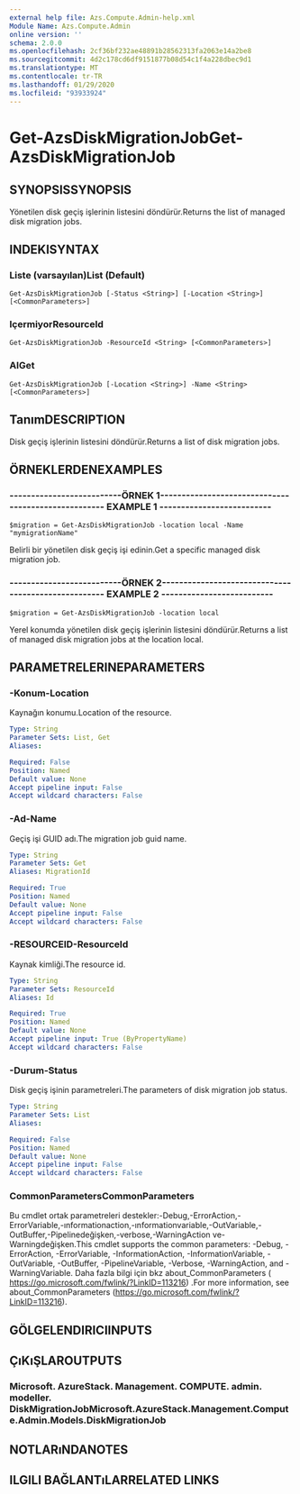```yaml
---
external help file: Azs.Compute.Admin-help.xml
Module Name: Azs.Compute.Admin
online version: ''
schema: 2.0.0
ms.openlocfilehash: 2cf36bf232ae48891b28562313fa2063e14a2be8
ms.sourcegitcommit: 4d2c178cd6df9151877b08d54c1f4a228dbec9d1
ms.translationtype: MT
ms.contentlocale: tr-TR
ms.lasthandoff: 01/29/2020
ms.locfileid: "93933924"
---
```

# <span data-ttu-id="4c730-101">Get-AzsDiskMigrationJob</span><span class="sxs-lookup"><span data-stu-id="4c730-101">Get-AzsDiskMigrationJob</span></span>

## <span data-ttu-id="4c730-102">SYNOPSIS</span><span class="sxs-lookup"><span data-stu-id="4c730-102">SYNOPSIS</span></span>
<span data-ttu-id="4c730-103">Yönetilen disk geçiş işlerinin listesini döndürür.</span><span class="sxs-lookup"><span data-stu-id="4c730-103">Returns the list of managed disk migration jobs.</span></span>

## <span data-ttu-id="4c730-104">INDEKI</span><span class="sxs-lookup"><span data-stu-id="4c730-104">SYNTAX</span></span>

### <span data-ttu-id="4c730-105">Liste (varsayılan)</span><span class="sxs-lookup"><span data-stu-id="4c730-105">List (Default)</span></span>
```
Get-AzsDiskMigrationJob [-Status <String>] [-Location <String>] [<CommonParameters>]
```

### <span data-ttu-id="4c730-106">Içermiyor</span><span class="sxs-lookup"><span data-stu-id="4c730-106">ResourceId</span></span>
```
Get-AzsDiskMigrationJob -ResourceId <String> [<CommonParameters>]
```

### <span data-ttu-id="4c730-107">Al</span><span class="sxs-lookup"><span data-stu-id="4c730-107">Get</span></span>
```
Get-AzsDiskMigrationJob [-Location <String>] -Name <String> [<CommonParameters>]
```

## <span data-ttu-id="4c730-108">Tanım</span><span class="sxs-lookup"><span data-stu-id="4c730-108">DESCRIPTION</span></span>
<span data-ttu-id="4c730-109">Disk geçiş işlerinin listesini döndürür.</span><span class="sxs-lookup"><span data-stu-id="4c730-109">Returns a list of disk migration jobs.</span></span>

## <span data-ttu-id="4c730-110">ÖRNEKLERDEN</span><span class="sxs-lookup"><span data-stu-id="4c730-110">EXAMPLES</span></span>

### <span data-ttu-id="4c730-111">--------------------------ÖRNEK 1--------------------------</span><span class="sxs-lookup"><span data-stu-id="4c730-111">-------------------------- EXAMPLE 1 --------------------------</span></span>
```
$migration = Get-AzsDiskMigrationJob -location local -Name "mymigrationName"
```

<span data-ttu-id="4c730-112">Belirli bir yönetilen disk geçiş işi edinin.</span><span class="sxs-lookup"><span data-stu-id="4c730-112">Get a specific managed disk migration job.</span></span>

### <span data-ttu-id="4c730-113">--------------------------ÖRNEK 2--------------------------</span><span class="sxs-lookup"><span data-stu-id="4c730-113">-------------------------- EXAMPLE 2 --------------------------</span></span>
```
$migration = Get-AzsDiskMigrationJob -location local
```

<span data-ttu-id="4c730-114">Yerel konumda yönetilen disk geçiş işlerinin listesini döndürür.</span><span class="sxs-lookup"><span data-stu-id="4c730-114">Returns a list of managed disk migration jobs at the location local.</span></span>

## <span data-ttu-id="4c730-115">PARAMETRELERINE</span><span class="sxs-lookup"><span data-stu-id="4c730-115">PARAMETERS</span></span>

### <span data-ttu-id="4c730-116">-Konum</span><span class="sxs-lookup"><span data-stu-id="4c730-116">-Location</span></span>
<span data-ttu-id="4c730-117">Kaynağın konumu.</span><span class="sxs-lookup"><span data-stu-id="4c730-117">Location of the resource.</span></span>

```yaml
Type: String
Parameter Sets: List, Get
Aliases: 

Required: False
Position: Named
Default value: None
Accept pipeline input: False
Accept wildcard characters: False
```

### <span data-ttu-id="4c730-118">-Ad</span><span class="sxs-lookup"><span data-stu-id="4c730-118">-Name</span></span>
<span data-ttu-id="4c730-119">Geçiş işi GUID adı.</span><span class="sxs-lookup"><span data-stu-id="4c730-119">The migration job guid name.</span></span>

```yaml
Type: String
Parameter Sets: Get
Aliases: MigrationId

Required: True
Position: Named
Default value: None
Accept pipeline input: False
Accept wildcard characters: False
```

### <span data-ttu-id="4c730-120">-RESOURCEID</span><span class="sxs-lookup"><span data-stu-id="4c730-120">-ResourceId</span></span>
<span data-ttu-id="4c730-121">Kaynak kimliği.</span><span class="sxs-lookup"><span data-stu-id="4c730-121">The resource id.</span></span>

```yaml
Type: String
Parameter Sets: ResourceId
Aliases: Id

Required: True
Position: Named
Default value: None
Accept pipeline input: True (ByPropertyName)
Accept wildcard characters: False
```

### <span data-ttu-id="4c730-122">-Durum</span><span class="sxs-lookup"><span data-stu-id="4c730-122">-Status</span></span>
<span data-ttu-id="4c730-123">Disk geçiş işinin parametreleri.</span><span class="sxs-lookup"><span data-stu-id="4c730-123">The parameters of disk migration job status.</span></span>

```yaml
Type: String
Parameter Sets: List
Aliases: 

Required: False
Position: Named
Default value: None
Accept pipeline input: False
Accept wildcard characters: False
```

### <span data-ttu-id="4c730-124">CommonParameters</span><span class="sxs-lookup"><span data-stu-id="4c730-124">CommonParameters</span></span>
<span data-ttu-id="4c730-125">Bu cmdlet ortak parametreleri destekler:-Debug,-ErrorAction,-ErrorVariable,-ınformationaction,-ınformationvariable,-OutVariable,-OutBuffer,-Pipelinedeğişken,-verbose,-WarningAction ve-Warningdeğişken.</span><span class="sxs-lookup"><span data-stu-id="4c730-125">This cmdlet supports the common parameters: -Debug, -ErrorAction, -ErrorVariable, -InformationAction, -InformationVariable, -OutVariable, -OutBuffer, -PipelineVariable, -Verbose, -WarningAction, and -WarningVariable.</span></span> <span data-ttu-id="4c730-126">Daha fazla bilgi için bkz about_CommonParameters ( https://go.microsoft.com/fwlink/?LinkID=113216) .</span><span class="sxs-lookup"><span data-stu-id="4c730-126">For more information, see about_CommonParameters (https://go.microsoft.com/fwlink/?LinkID=113216).</span></span>

## <span data-ttu-id="4c730-127">GÖLGELENDIRICI</span><span class="sxs-lookup"><span data-stu-id="4c730-127">INPUTS</span></span>

## <span data-ttu-id="4c730-128">ÇıKıŞLAR</span><span class="sxs-lookup"><span data-stu-id="4c730-128">OUTPUTS</span></span>

### <span data-ttu-id="4c730-129">Microsoft. AzureStack. Management. COMPUTE. admin. modeller. DiskMigrationJob</span><span class="sxs-lookup"><span data-stu-id="4c730-129">Microsoft.AzureStack.Management.Compute.Admin.Models.DiskMigrationJob</span></span>

## <span data-ttu-id="4c730-130">NOTLARıNDA</span><span class="sxs-lookup"><span data-stu-id="4c730-130">NOTES</span></span>

## <span data-ttu-id="4c730-131">ILGILI BAĞLANTıLAR</span><span class="sxs-lookup"><span data-stu-id="4c730-131">RELATED LINKS</span></span>

